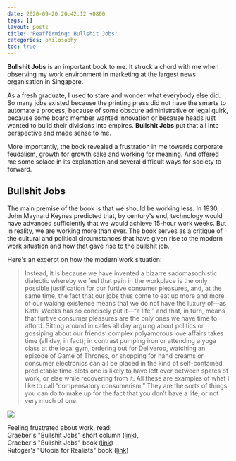 ```yaml
---
date: 2020-09-20 20:42:12 +0800
tags: []
layout: posts
title: 'Reaffirming: Bullshit Jobs'
categories: philosophy
toc: true
---
```

**Bullshit Jobs** is an important book to me. It struck a chord with me when observing my work environment in marketing at the largest news organisation in Singapore. 

As a fresh graduate, I used to stare and wonder what everybody else did. So many jobs existed because the printing press did not have the smarts to automate a process, because of some obscure administrative or legal quirk, because some board member wanted innovation or because heads just wanted to build their divisions into empires. **Bullshit Jobs** put that all into perspective and made sense to me.

More importantly, the book revealed a frustration in me towards corporate feudalism, growth for growth sake and working for meaning. And offered me some solace in its explanation and several difficult ways for society to forward.

## Bullshit Jobs

The main premise of the book is that we should be working less. In 1930, John Maynard Keynes predicted that, by century's end, technology would have advanced sufficiently that we would achieve 15-hour work weeks. But in reality, we are working more than ever. The book serves as a critique of the cultural and political circumstances that have given rise to the modern work situation and how that gave rise to the bullshit job.

Here's an excerpt on how the modern work situation:

> Instead, it is because we have invented a bizarre sadomasochistic dialectic whereby we feel that pain in the workplace is the only possible justification for our furtive consumer pleasures, and, at the same time, the fact that our jobs thus come to eat up more and more of our waking existence means that we do not have the luxury of—as Kathi Weeks has so concisely put it—“a life,” and that, in turn, means that furtive consumer pleasures are the only ones we have time to afford. Sitting around in cafés all day arguing about politics or gossiping about our friends’ complex polyamorous love affairs takes time (all day, in fact); in contrast pumping iron or attending a yoga class at the local gym, ordering out for Deliveroo, watching an episode of Game of Thrones, or shopping for hand creams or consumer electronics can all be placed in the kind of self-contained predictable time-slots one is likely to have left over between spates of work, or else while recovering from it. All these are examples of what I like to call “compensatory consumerism.” They are the sorts of things you can do to make up for the fact that you don’t have a life, or not very much of one.

![](https://media.giphy.com/media/iFkHQLzYA09Zm/giphy.gif)

Feeling frustrated about work, read:  
Graeber's "Bullshit Jobs" short column ([link](https://www.strike.coop/bullshit-jobs/ "Bullshit Jobs")),  
Graeber's "Bullshit Jobs" book ([link](https://www.goodreads.com/book/show/34466958-bullshit-jobs))  
Rutdger's "Utopia for Realists" book ([link]())
